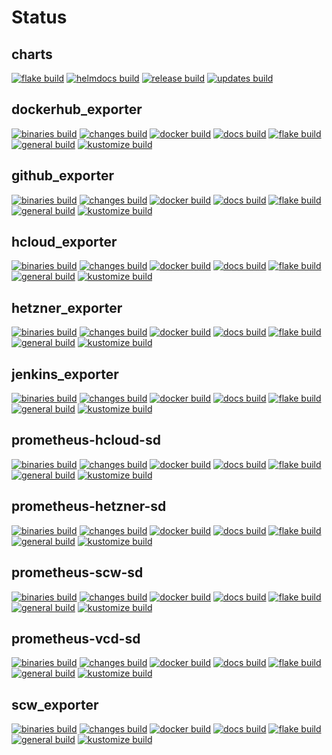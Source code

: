 # Status

## charts
[![flake build](https://github.com/promhippie/charts/actions/workflows/flake.yml/badge.svg)](https://github.com/promhippie/charts/actions/workflows/flake.yml) [![helmdocs build](https://github.com/promhippie/charts/actions/workflows/helmdocs.yml/badge.svg)](https://github.com/promhippie/charts/actions/workflows/helmdocs.yml) [![release build](https://github.com/promhippie/charts/actions/workflows/release.yml/badge.svg)](https://github.com/promhippie/charts/actions/workflows/release.yml) [![updates build](https://github.com/promhippie/charts/actions/workflows/updates.yml/badge.svg)](https://github.com/promhippie/charts/actions/workflows/updates.yml)

## dockerhub_exporter
[![binaries build](https://github.com/promhippie/dockerhub_exporter/actions/workflows/binaries.yml/badge.svg)](https://github.com/promhippie/dockerhub_exporter/actions/workflows/binaries.yml) [![changes build](https://github.com/promhippie/dockerhub_exporter/actions/workflows/changes.yml/badge.svg)](https://github.com/promhippie/dockerhub_exporter/actions/workflows/changes.yml) [![docker build](https://github.com/promhippie/dockerhub_exporter/actions/workflows/docker.yml/badge.svg)](https://github.com/promhippie/dockerhub_exporter/actions/workflows/docker.yml) [![docs build](https://github.com/promhippie/dockerhub_exporter/actions/workflows/docs.yml/badge.svg)](https://github.com/promhippie/dockerhub_exporter/actions/workflows/docs.yml) [![flake build](https://github.com/promhippie/dockerhub_exporter/actions/workflows/flake.yml/badge.svg)](https://github.com/promhippie/dockerhub_exporter/actions/workflows/flake.yml) [![general build](https://github.com/promhippie/dockerhub_exporter/actions/workflows/general.yml/badge.svg)](https://github.com/promhippie/dockerhub_exporter/actions/workflows/general.yml) [![kustomize build](https://github.com/promhippie/dockerhub_exporter/actions/workflows/kustomize.yml/badge.svg)](https://github.com/promhippie/dockerhub_exporter/actions/workflows/kustomize.yml)

## github_exporter
[![binaries build](https://github.com/promhippie/github_exporter/actions/workflows/binaries.yml/badge.svg)](https://github.com/promhippie/github_exporter/actions/workflows/binaries.yml) [![changes build](https://github.com/promhippie/github_exporter/actions/workflows/changes.yml/badge.svg)](https://github.com/promhippie/github_exporter/actions/workflows/changes.yml) [![docker build](https://github.com/promhippie/github_exporter/actions/workflows/docker.yml/badge.svg)](https://github.com/promhippie/github_exporter/actions/workflows/docker.yml) [![docs build](https://github.com/promhippie/github_exporter/actions/workflows/docs.yml/badge.svg)](https://github.com/promhippie/github_exporter/actions/workflows/docs.yml) [![flake build](https://github.com/promhippie/github_exporter/actions/workflows/flake.yml/badge.svg)](https://github.com/promhippie/github_exporter/actions/workflows/flake.yml) [![general build](https://github.com/promhippie/github_exporter/actions/workflows/general.yml/badge.svg)](https://github.com/promhippie/github_exporter/actions/workflows/general.yml) [![kustomize build](https://github.com/promhippie/github_exporter/actions/workflows/kustomize.yml/badge.svg)](https://github.com/promhippie/github_exporter/actions/workflows/kustomize.yml)

## hcloud_exporter
[![binaries build](https://github.com/promhippie/hcloud_exporter/actions/workflows/binaries.yml/badge.svg)](https://github.com/promhippie/hcloud_exporter/actions/workflows/binaries.yml) [![changes build](https://github.com/promhippie/hcloud_exporter/actions/workflows/changes.yml/badge.svg)](https://github.com/promhippie/hcloud_exporter/actions/workflows/changes.yml) [![docker build](https://github.com/promhippie/hcloud_exporter/actions/workflows/docker.yml/badge.svg)](https://github.com/promhippie/hcloud_exporter/actions/workflows/docker.yml) [![docs build](https://github.com/promhippie/hcloud_exporter/actions/workflows/docs.yml/badge.svg)](https://github.com/promhippie/hcloud_exporter/actions/workflows/docs.yml) [![flake build](https://github.com/promhippie/hcloud_exporter/actions/workflows/flake.yml/badge.svg)](https://github.com/promhippie/hcloud_exporter/actions/workflows/flake.yml) [![general build](https://github.com/promhippie/hcloud_exporter/actions/workflows/general.yml/badge.svg)](https://github.com/promhippie/hcloud_exporter/actions/workflows/general.yml) [![kustomize build](https://github.com/promhippie/hcloud_exporter/actions/workflows/kustomize.yml/badge.svg)](https://github.com/promhippie/hcloud_exporter/actions/workflows/kustomize.yml)

## hetzner_exporter
[![binaries build](https://github.com/promhippie/hetzner_exporter/actions/workflows/binaries.yml/badge.svg)](https://github.com/promhippie/hetzner_exporter/actions/workflows/binaries.yml) [![changes build](https://github.com/promhippie/hetzner_exporter/actions/workflows/changes.yml/badge.svg)](https://github.com/promhippie/hetzner_exporter/actions/workflows/changes.yml) [![docker build](https://github.com/promhippie/hetzner_exporter/actions/workflows/docker.yml/badge.svg)](https://github.com/promhippie/hetzner_exporter/actions/workflows/docker.yml) [![docs build](https://github.com/promhippie/hetzner_exporter/actions/workflows/docs.yml/badge.svg)](https://github.com/promhippie/hetzner_exporter/actions/workflows/docs.yml) [![flake build](https://github.com/promhippie/hetzner_exporter/actions/workflows/flake.yml/badge.svg)](https://github.com/promhippie/hetzner_exporter/actions/workflows/flake.yml) [![general build](https://github.com/promhippie/hetzner_exporter/actions/workflows/general.yml/badge.svg)](https://github.com/promhippie/hetzner_exporter/actions/workflows/general.yml) [![kustomize build](https://github.com/promhippie/hetzner_exporter/actions/workflows/kustomize.yml/badge.svg)](https://github.com/promhippie/hetzner_exporter/actions/workflows/kustomize.yml)

## jenkins_exporter
[![binaries build](https://github.com/promhippie/jenkins_exporter/actions/workflows/binaries.yml/badge.svg)](https://github.com/promhippie/jenkins_exporter/actions/workflows/binaries.yml) [![changes build](https://github.com/promhippie/jenkins_exporter/actions/workflows/changes.yml/badge.svg)](https://github.com/promhippie/jenkins_exporter/actions/workflows/changes.yml) [![docker build](https://github.com/promhippie/jenkins_exporter/actions/workflows/docker.yml/badge.svg)](https://github.com/promhippie/jenkins_exporter/actions/workflows/docker.yml) [![docs build](https://github.com/promhippie/jenkins_exporter/actions/workflows/docs.yml/badge.svg)](https://github.com/promhippie/jenkins_exporter/actions/workflows/docs.yml) [![flake build](https://github.com/promhippie/jenkins_exporter/actions/workflows/flake.yml/badge.svg)](https://github.com/promhippie/jenkins_exporter/actions/workflows/flake.yml) [![general build](https://github.com/promhippie/jenkins_exporter/actions/workflows/general.yml/badge.svg)](https://github.com/promhippie/jenkins_exporter/actions/workflows/general.yml) [![kustomize build](https://github.com/promhippie/jenkins_exporter/actions/workflows/kustomize.yml/badge.svg)](https://github.com/promhippie/jenkins_exporter/actions/workflows/kustomize.yml)

## prometheus-hcloud-sd
[![binaries build](https://github.com/promhippie/prometheus-hcloud-sd/actions/workflows/binaries.yml/badge.svg)](https://github.com/promhippie/prometheus-hcloud-sd/actions/workflows/binaries.yml) [![changes build](https://github.com/promhippie/prometheus-hcloud-sd/actions/workflows/changes.yml/badge.svg)](https://github.com/promhippie/prometheus-hcloud-sd/actions/workflows/changes.yml) [![docker build](https://github.com/promhippie/prometheus-hcloud-sd/actions/workflows/docker.yml/badge.svg)](https://github.com/promhippie/prometheus-hcloud-sd/actions/workflows/docker.yml) [![docs build](https://github.com/promhippie/prometheus-hcloud-sd/actions/workflows/docs.yml/badge.svg)](https://github.com/promhippie/prometheus-hcloud-sd/actions/workflows/docs.yml) [![flake build](https://github.com/promhippie/prometheus-hcloud-sd/actions/workflows/flake.yml/badge.svg)](https://github.com/promhippie/prometheus-hcloud-sd/actions/workflows/flake.yml) [![general build](https://github.com/promhippie/prometheus-hcloud-sd/actions/workflows/general.yml/badge.svg)](https://github.com/promhippie/prometheus-hcloud-sd/actions/workflows/general.yml) [![kustomize build](https://github.com/promhippie/prometheus-hcloud-sd/actions/workflows/kustomize.yml/badge.svg)](https://github.com/promhippie/prometheus-hcloud-sd/actions/workflows/kustomize.yml)

## prometheus-hetzner-sd
[![binaries build](https://github.com/promhippie/prometheus-hetzner-sd/actions/workflows/binaries.yml/badge.svg)](https://github.com/promhippie/prometheus-hetzner-sd/actions/workflows/binaries.yml) [![changes build](https://github.com/promhippie/prometheus-hetzner-sd/actions/workflows/changes.yml/badge.svg)](https://github.com/promhippie/prometheus-hetzner-sd/actions/workflows/changes.yml) [![docker build](https://github.com/promhippie/prometheus-hetzner-sd/actions/workflows/docker.yml/badge.svg)](https://github.com/promhippie/prometheus-hetzner-sd/actions/workflows/docker.yml) [![docs build](https://github.com/promhippie/prometheus-hetzner-sd/actions/workflows/docs.yml/badge.svg)](https://github.com/promhippie/prometheus-hetzner-sd/actions/workflows/docs.yml) [![flake build](https://github.com/promhippie/prometheus-hetzner-sd/actions/workflows/flake.yml/badge.svg)](https://github.com/promhippie/prometheus-hetzner-sd/actions/workflows/flake.yml) [![general build](https://github.com/promhippie/prometheus-hetzner-sd/actions/workflows/general.yml/badge.svg)](https://github.com/promhippie/prometheus-hetzner-sd/actions/workflows/general.yml) [![kustomize build](https://github.com/promhippie/prometheus-hetzner-sd/actions/workflows/kustomize.yml/badge.svg)](https://github.com/promhippie/prometheus-hetzner-sd/actions/workflows/kustomize.yml)

## prometheus-scw-sd
[![binaries build](https://github.com/promhippie/prometheus-scw-sd/actions/workflows/binaries.yml/badge.svg)](https://github.com/promhippie/prometheus-scw-sd/actions/workflows/binaries.yml) [![changes build](https://github.com/promhippie/prometheus-scw-sd/actions/workflows/changes.yml/badge.svg)](https://github.com/promhippie/prometheus-scw-sd/actions/workflows/changes.yml) [![docker build](https://github.com/promhippie/prometheus-scw-sd/actions/workflows/docker.yml/badge.svg)](https://github.com/promhippie/prometheus-scw-sd/actions/workflows/docker.yml) [![docs build](https://github.com/promhippie/prometheus-scw-sd/actions/workflows/docs.yml/badge.svg)](https://github.com/promhippie/prometheus-scw-sd/actions/workflows/docs.yml) [![flake build](https://github.com/promhippie/prometheus-scw-sd/actions/workflows/flake.yml/badge.svg)](https://github.com/promhippie/prometheus-scw-sd/actions/workflows/flake.yml) [![general build](https://github.com/promhippie/prometheus-scw-sd/actions/workflows/general.yml/badge.svg)](https://github.com/promhippie/prometheus-scw-sd/actions/workflows/general.yml) [![kustomize build](https://github.com/promhippie/prometheus-scw-sd/actions/workflows/kustomize.yml/badge.svg)](https://github.com/promhippie/prometheus-scw-sd/actions/workflows/kustomize.yml)

## prometheus-vcd-sd
[![binaries build](https://github.com/promhippie/prometheus-vcd-sd/actions/workflows/binaries.yml/badge.svg)](https://github.com/promhippie/prometheus-vcd-sd/actions/workflows/binaries.yml) [![changes build](https://github.com/promhippie/prometheus-vcd-sd/actions/workflows/changes.yml/badge.svg)](https://github.com/promhippie/prometheus-vcd-sd/actions/workflows/changes.yml) [![docker build](https://github.com/promhippie/prometheus-vcd-sd/actions/workflows/docker.yml/badge.svg)](https://github.com/promhippie/prometheus-vcd-sd/actions/workflows/docker.yml) [![docs build](https://github.com/promhippie/prometheus-vcd-sd/actions/workflows/docs.yml/badge.svg)](https://github.com/promhippie/prometheus-vcd-sd/actions/workflows/docs.yml) [![flake build](https://github.com/promhippie/prometheus-vcd-sd/actions/workflows/flake.yml/badge.svg)](https://github.com/promhippie/prometheus-vcd-sd/actions/workflows/flake.yml) [![general build](https://github.com/promhippie/prometheus-vcd-sd/actions/workflows/general.yml/badge.svg)](https://github.com/promhippie/prometheus-vcd-sd/actions/workflows/general.yml) [![kustomize build](https://github.com/promhippie/prometheus-vcd-sd/actions/workflows/kustomize.yml/badge.svg)](https://github.com/promhippie/prometheus-vcd-sd/actions/workflows/kustomize.yml)

## scw_exporter
[![binaries build](https://github.com/promhippie/scw_exporter/actions/workflows/binaries.yml/badge.svg)](https://github.com/promhippie/scw_exporter/actions/workflows/binaries.yml) [![changes build](https://github.com/promhippie/scw_exporter/actions/workflows/changes.yml/badge.svg)](https://github.com/promhippie/scw_exporter/actions/workflows/changes.yml) [![docker build](https://github.com/promhippie/scw_exporter/actions/workflows/docker.yml/badge.svg)](https://github.com/promhippie/scw_exporter/actions/workflows/docker.yml) [![docs build](https://github.com/promhippie/scw_exporter/actions/workflows/docs.yml/badge.svg)](https://github.com/promhippie/scw_exporter/actions/workflows/docs.yml) [![flake build](https://github.com/promhippie/scw_exporter/actions/workflows/flake.yml/badge.svg)](https://github.com/promhippie/scw_exporter/actions/workflows/flake.yml) [![general build](https://github.com/promhippie/scw_exporter/actions/workflows/general.yml/badge.svg)](https://github.com/promhippie/scw_exporter/actions/workflows/general.yml) [![kustomize build](https://github.com/promhippie/scw_exporter/actions/workflows/kustomize.yml/badge.svg)](https://github.com/promhippie/scw_exporter/actions/workflows/kustomize.yml)
